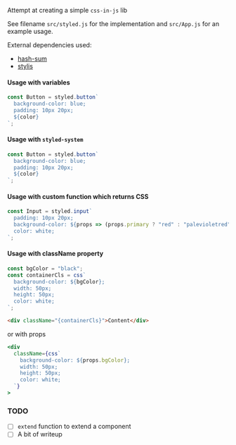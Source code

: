 Attempt at creating a simple `css-in-js` lib

See filename `src/styled.js` for the implementation and `src/App.js` for an example usage.

External dependencies used:

- [hash-sum](https://www.npmjs.com/package/hash-sum)
- [stylis](https://www.npmjs.com/package/stylis)

#### Usage with variables

```js
const Button = styled.button`
  background-color: blue;
  padding: 10px 20px;
  ${color}
`;
```

#### Usage with `styled-system`

```js
const Button = styled.button`
  background-color: blue;
  padding: 10px 20px;
  ${color}
`;
```

#### Usage with custom function which returns CSS

```js
const Input = styled.input`
  padding: 10px 20px;
  background-color: ${props => (props.primary ? "red" : "palevioletred")};
  color: white;
`;
```

#### Usage with className property

```js
const bgColor = "black";
const containerCls = css`
  background-color: ${bgColor};
  width: 50px;
  height: 50px;
  color: white;
`;
```

```html
<div className="{containerCls}">Content</div>
```

or with props

```jsx
<div
  className={css`
    background-color: ${props.bgColor};
    width: 50px;
    height: 50px;
    color: white;
  `}
>
```

### TODO

- [ ] `extend` function to extend a component
- [ ] A bit of writeup
